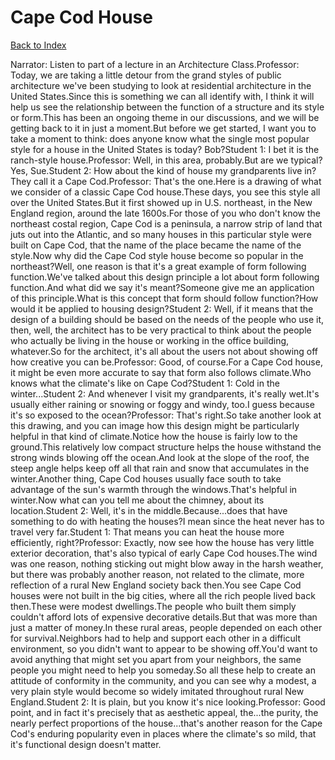 # Cape Cod House
[Back to Index](https://github.com/windows10010/tpoExtractor/blog/master/README.md)

Narrator: Listen to part of a lecture in an Architecture Class.Professor: Today, we are taking a little detour from the grand styles of public architecture we've been studying to look at residential architecture in the United States.Since this is something we can all identify with, I think it will help us see the relationship between the function of a structure and its style or form.This has been an ongoing theme in our discussions, and we will be getting back to it in just a moment.But before we get started, I want you to take a moment to think: does anyone know what the single most popular style for a house in the United States is today? Bob?Student 1: I bet it is the ranch-style house.Professor: Well, in this area, probably.But are we typical? Yes, Sue.Student 2: How about the kind of house my grandparents live in?They call it a Cape Cod.Professor: That's the one.Here is a drawing of what we consider of a classic Cape Cod house.These days, you see this style all over the United States.But it first showed up in U.S. northeast, in the New England region, around the late 1600s.For those of you who don't know the northeast costal region, Cape Cod is a peninsula, a narrow strip of land that juts out into the Atlantic, and so many houses in this particular style were built on Cape Cod, that the name of the place became the name of the style.Now why did the Cape Cod style house become so popular in the northeast?Well, one reason is that it's a great example of form following function.We've talked about this design principle a lot about form following function.And what did we say it's meant?Someone give me an application of this principle.What is this concept that form should follow function?How would it be applied to housing design?Student 2: Well, if it means that the design of a building should be based on the needs of the people who use it, then, well, the architect has to be very practical to think about the people who actually be living in the house or working in the office building, whatever.So for the architect, it's all about the users not about showing off how creative you can be.Professor: Good, of course.For a Cape Cod house, it might be even more accurate to say that form also follows climate.Who knows what the climate's like on Cape Cod?Student 1: Cold in the winter...Student 2: And whenever I visit my grandparents, it's really wet.It's usually either raining or snowing or foggy and windy, too.I guess because it's so exposed to the ocean?Professor: That's right.So take another look at this drawing, and you can image how this design might be particularly helpful in that kind of climate.Notice how the house is fairly low to the ground.This relatively low compact structure helps the house withstand the strong winds blowing off the ocean.And look at the slope of the roof, the steep angle helps keep off all that rain and snow that accumulates in the winter.Another thing, Cape Cod houses usually face south to take advantage of the sun's warmth through the windows.That's helpful in winter.Now what can you tell me about the chimney, about its location.Student 2: Well, it's in the middle.Because...does that have something to do with heating the houses?I mean since the heat never has to travel very far.Student 1: That means you can heat the house more efficiently, right?Professor: Exactly, now see how the house has very little exterior decoration, that's also typical of early Cape Cod houses.The wind was one reason, nothing sticking out might blow away in the harsh weather, but there was probably another reason, not related to the climate, more reflection of a rural New England society back then.You see Cape Cod houses were not built in the big cities, where all the rich people lived back then.These were modest dwellings.The people who built them simply couldn't afford lots of expensive decorative details.But that was more than just a matter of money.In these rural areas, people depended on each other for survival.Neighbors had to help and support each other in a difficult environment, so you didn't want to appear to be showing off.You'd want to avoid anything that might set you apart from your neighbors, the same people you might need to help you someday.So all these help to create an attitude of conformity in the community, and you can see why a modest, a very plain style would become so widely imitated throughout rural New England.Student 2: It is plain, but you know it's nice looking.Professor: Good point, and in fact it's precisely that as aesthetic appeal, the...the purity, the nearly perfect proportions of the house...that's another reason for the Cape Cod's enduring popularity even in places where the climate's so mild, that it's functional design doesn't matter. 
 
